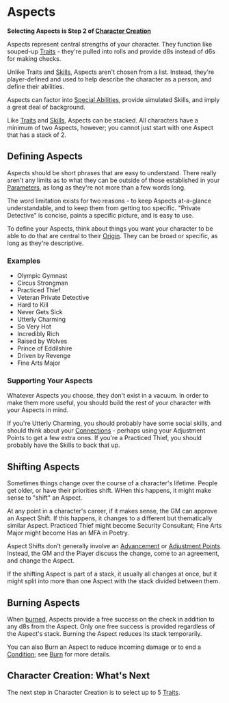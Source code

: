 # Aspects

**Selecting Aspects is Step 2 of [Character Creation](CCSummary.md)**

Aspects represent central strengths of your character. They function like souped-up [Traits](Traits.md) - they're pulled into rolls and provide d8s instead of d6s for making checks.

Unlike Traits and [Skills](Skills.md), Aspects aren't chosen from a list. Instead, they're player-defined and used to help describe the character as a person, and define their abilities.

Aspects can factor into [Special Abilities](SpecialAbilities.md), provide simulated Skills, and imply a great deal of background.

Like [Traits](Traits.md) and [Skills](Skills.md), Aspects can be stacked. All characters have a minimum of two Aspects, however; you cannot just start with one Aspect that has a stack of 2.

## Defining Aspects

Aspects should be short phrases that are easy to understand. There really aren't any limits as to what they can be outside of those established in your [Parameters](Parameters.md), as long as they're not more than a few words long.

The word limitation exists for two reasons - to keep Aspects at-a-glance understandable, and to keep them from getting too specific. "Private Detective" is concise, paints a specific picture, and is easy to use.

To define your Aspects, think about things you want your character to be able to do that are central to their [Origin](Origin.md). They can be broad or specific, as long as they're descriptive.

### Examples

- Olympic Gymnast
- Circus Strongman
- Practiced Thief
- Veteran Private Detective
- Hard to Kill
- Never Gets Sick
- Utterly Charming
- So Very Hot
- Incredibly Rich
- Raised by Wolves
- Prince of Eddilshire
- Driven by Revenge
- Fine Arts Major

### Supporting Your Aspects

Whatever Aspects you choose, they don't exist in a vacuum. In order to make them more useful, you should build the rest of your character with your Aspects in mind.

If you're Utterly Charming, you should probably have some social skills, and should think about your [Connections](Connections.md) - perhaps using your Adjustment Points to get a few extra ones. If you're a Practiced Thief, you should probably have the Skills to back that up.

## Shifting Aspects

Sometimes things change over the course of a character's lifetime. People get older, or have their priorities shift. WHen this happens, it might make sense to "shift" an Aspect.

At any point in a character's career, if it makes sense, the GM can approve an Aspect Shift. If this happens, it changes to a different but thematically similar Aspect. Practiced Thief might become Security Consultant; Fine Arts Major might become Has an MFA in Poetry.

Aspect Shifts don't generally involve an [Advancement](Advancement.md) or [Adjustment Points](AdjustmentPoints.md). Instead, the GM and the Player discuss the change, come to an agreement, and change the Aspect.

If the shifting Aspect is part of a stack, it usually all changes at once, but it might split into more than one Aspect with the stack divided between them.

## Burning Aspects

When [burned](Burn.md), Aspects provide a free success on the check in addition to any d8s from the Aspect. Only one free success is provided regardless of the Aspect's stack. Burning the Aspect reduces its stack temporarily.

You can also Burn an Aspect to reduce incoming damage or to end a [Condition](Conditions.md); see [Burn](Burn.md) for more details.

## Character Creation: What's Next

The next step in Character Creation is to select up to 5 [Traits](Traits.md).
